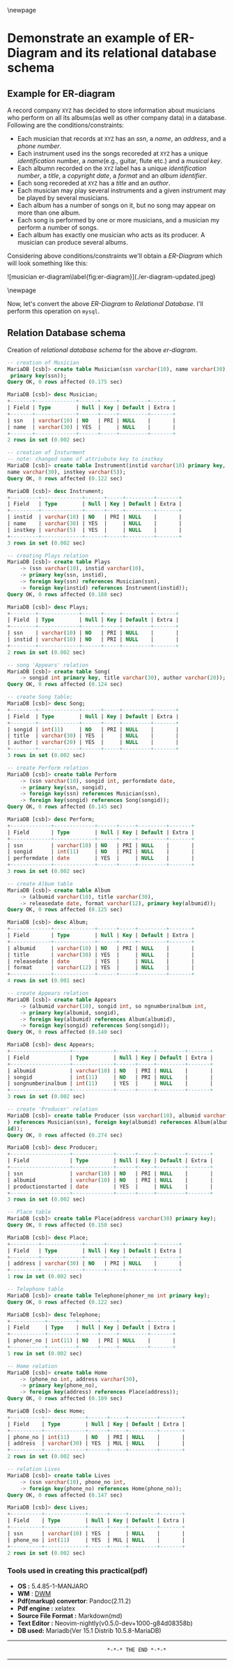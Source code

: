 \newpage

# Demonstrate an example of ER-Diagram and its relational database schema


<!--[The voyage to the moon](#fig:lalune).-->


## Example for ER-diagram

A record company `XYZ` has decided to store information about musicians who perform on all its albums(as well as other company data) in a database. Following are the conditions/constraints:

* Each musician that records at `XYZ` has an _ssn_, a _name_, an _address_, and a _phone number_.
* Each instrument used ins the songs recoreded at `XYZ` has a unique _identification_ number, a _name_(e.g., guitar, flute etc.) and a _musical key_.
* Each albumn recorded on the `XYZ` label has a unique _identification number_, a _title_, a _copyright date_, a _format_ and an _album identifier_.
* Each song recoreded at `XYZ` has a _title_ and an _author_.
* Each musician may play several instruments and a given instrument may be played by several musicians.
* Each album has a number of songs on it, but no song may appear on more than one album.
* Each song is performed by one or more musicians, and a musician my perform a number of songs.
* Each album has exactly one musician who acts as its producer. A musician can produce several albums.


Considering above conditions/constraints we'll obtain a _ER-Diagram_ which will look something like this:

<div id="fig:er-diagram">
![musician er-diagram\label{fig:er-diagram}](./er-diagram-updated.jpeg)

</div>

\newpage

Now, let's convert the above _ER-Diagram_ to _Relational Database_. I'll perform this operation on `mysql`.

## Relation Database schema

Creation of _relational database schema_ for the above _er-diagram_.

```sql
-- creation of Musician
MariaDB [csb]> create table Musician(ssn varchar(10), name varchar(30),
 primary key(ssn));
Query OK, 0 rows affected (0.175 sec)

MariaDB [csb]> desc Musician;
+-------+-------------+------+-----+---------+-------+
| Field | Type        | Null | Key | Default | Extra |
+-------+-------------+------+-----+---------+-------+
| ssn   | varchar(10) | NO   | PRI | NULL    |       |
| name  | varchar(30) | YES  |     | NULL    |       |
+-------+-------------+------+-----+---------+-------+
2 rows in set (0.002 sec)

-- creation of Insturment
-- note: changed name of attriubute key to instkey
MariaDB [csb]> create table Instrument(instid varchar(10) primary key,
name varchar(30), instkey varchar(5));
Query OK, 0 rows affected (0.122 sec)

MariaDB [csb]> desc Instrument;
+---------+-------------+------+-----+---------+-------+
| Field   | Type        | Null | Key | Default | Extra |
+---------+-------------+------+-----+---------+-------+
| instid  | varchar(10) | NO   | PRI | NULL    |       |
| name    | varchar(30) | YES  |     | NULL    |       |
| instkey | varchar(5)  | YES  |     | NULL    |       |
+---------+-------------+------+-----+---------+-------+
3 rows in set (0.002 sec)

-- creating Plays relation
MariaDB [csb]> create table Plays
	-> (ssn varchar(10), instid varchar(10),
	-> primary key(ssn, instid),
	-> foreign key(ssn) references Musician(ssn),
	-> foreign key(instid) references Instrument(instid));
Query OK, 0 rows affected (0.180 sec)

MariaDB [csb]> desc Plays;
+--------+-------------+------+-----+---------+-------+
| Field  | Type        | Null | Key | Default | Extra |
+--------+-------------+------+-----+---------+-------+
| ssn    | varchar(10) | NO   | PRI | NULL    |       |
| instid | varchar(10) | NO   | PRI | NULL    |       |
+--------+-------------+------+-----+---------+-------+
2 rows in set (0.002 sec)

-- song 'Appears' relation
MariaDB [csb]> create table Song(
	-> songid int primary key, title varchar(30), author varchar(20));
Query OK, 0 rows affected (0.124 sec)

-- create Song table;
MariaDB [csb]> desc Song;
+--------+-------------+------+-----+---------+-------+
| Field  | Type        | Null | Key | Default | Extra |
+--------+-------------+------+-----+---------+-------+
| songid | int(11)     | NO   | PRI | NULL    |       |
| title  | varchar(30) | YES  |     | NULL    |       |
| author | varchar(20) | YES  |     | NULL    |       |
+--------+-------------+------+-----+---------+-------+
3 rows in set (0.002 sec)

-- create Perform relation
MariaDB [csb]> create table Perform
	-> (ssn varchar(10), songid int, performdate date,
	-> primary key(ssn, songid),
	-> foreign key(ssn) references Musician(ssn),
	-> foreign key(songid) references Song(songid));
Query OK, 0 rows affected (0.145 sec)

MariaDB [csb]> desc Perform;
+-------------+-------------+------+-----+---------+-------+
| Field       | Type        | Null | Key | Default | Extra |
+-------------+-------------+------+-----+---------+-------+
| ssn         | varchar(10) | NO   | PRI | NULL    |       |
| songid      | int(11)     | NO   | PRI | NULL    |       |
| performdate | date        | YES  |     | NULL    |       |
+-------------+-------------+------+-----+---------+-------+
3 rows in set (0.002 sec)

-- create Album table
MariaDB [csb]> create table Album
	-> (albumid varchar(10), title varchar(30),
	-> releasedate date, format varchar(12), primary key(albumid));
Query OK, 0 rows affected (0.125 sec)

MariaDB [csb]> desc Album;
+-------------+-------------+------+-----+---------+-------+
| Field       | Type        | Null | Key | Default | Extra |
+-------------+-------------+------+-----+---------+-------+
| albumid     | varchar(10) | NO   | PRI | NULL    |       |
| title       | varchar(30) | YES  |     | NULL    |       |
| releasedate | date        | YES  |     | NULL    |       |
| format      | varchar(12) | YES  |     | NULL    |       |
+-------------+-------------+------+-----+---------+-------+
4 rows in set (0.001 sec)

-- create Appears relation
MariaDB [csb]> create table Appears
	-> (albumid varchar(10), songid int, so ngnumberinalbum int,
	-> primary key(albumid, songid),
	-> foreign key(albumid) references Album(albumid),
	-> foreign key(songid) references Song(songid));
Query OK, 0 rows affected (0.140 sec)

MariaDB [csb]> desc Appears;
+-------------------+-------------+------+-----+---------+-------+
| Field             | Type        | Null | Key | Default | Extra |
+-------------------+-------------+------+-----+---------+-------+
| albumid           | varchar(10) | NO   | PRI | NULL    |       |
| songid            | int(11)     | NO   | PRI | NULL    |       |
| songnumberinalbum | int(11)     | YES  |     | NULL    |       |
+-------------------+-------------+------+-----+---------+-------+
3 rows in set (0.002 sec)

-- create 'Producer' relation
MariaDB [csb]> create table Producer (ssn varchar(10), albumid varchar(10), productionstarted date, primary key(ssn, albumid), foreign key(ssn
) references Musician(ssn), foreign key(albumid) references Album(album
id));
Query OK, 0 rows affected (0.274 sec)

MariaDB [csb]> desc Producer;
+-------------------+-------------+------+-----+---------+-------+
| Field             | Type        | Null | Key | Default | Extra |
+-------------------+-------------+------+-----+---------+-------+
| ssn               | varchar(10) | NO   | PRI | NULL    |       |
| albumid           | varchar(10) | NO   | PRI | NULL    |       |
| productionstarted | date        | YES  |     | NULL    |       |
+-------------------+-------------+------+-----+---------+-------+
3 rows in set (0.002 sec)

-- Place table
MariaDB [csb]> create table Place(address varchar(30) primary key);
Query OK, 0 rows affected (0.150 sec)

MariaDB [csb]> desc Place;
+---------+-------------+------+-----+---------+-------+
| Field   | Type        | Null | Key | Default | Extra |
+---------+-------------+------+-----+---------+-------+
| address | varchar(30) | NO   | PRI | NULL    |       |
+---------+-------------+------+-----+---------+-------+
1 row in set (0.002 sec)

-- Telephone table
MariaDB [csb]> create table Telephone(phoner_no int primary key);
Query OK, 0 rows affected (0.122 sec)

MariaDB [csb]> desc Telephone;
+-----------+---------+------+-----+---------+-------+
| Field     | Type    | Null | Key | Default | Extra |
+-----------+---------+------+-----+---------+-------+
| phoner_no | int(11) | NO   | PRI | NULL    |       |
+-----------+---------+------+-----+---------+-------+
1 row in set (0.002 sec)

-- Home relation
MariaDB [csb]> create table Home
    -> (phone_no int, address varchar(30),
    -> primary key(phone_no),
    -> foreign key(address) references Place(address));
Query OK, 0 rows affected (0.189 sec)

MariaDB [csb]> desc Home;
+----------+-------------+------+-----+---------+-------+
| Field    | Type        | Null | Key | Default | Extra |
+----------+-------------+------+-----+---------+-------+
| phone_no | int(11)     | NO   | PRI | NULL    |       |
| address  | varchar(30) | YES  | MUL | NULL    |       |
+----------+-------------+------+-----+---------+-------+
2 rows in set (0.002 sec)

-- relation Lives
MariaDB [csb]> create table Lives
	-> (ssn varchar(10), phone_no int,
	-> foreign key(phone_no) references Home(phone_no));
Query OK, 0 rows affected (0.147 sec)

MariaDB [csb]> desc Lives;
+----------+-------------+------+-----+---------+-------+
| Field    | Type        | Null | Key | Default | Extra |
+----------+-------------+------+-----+---------+-------+
| ssn      | varchar(10) | YES  |     | NULL    |       |
| phone_no | int(11)     | YES  | MUL | NULL    |       |
+----------+-------------+------+-----+---------+-------+
2 rows in set (0.002 sec)
```

### Tools used in creating this practical(pdf)

* **OS                     :** 5.4.85-1-MANJARO
* **WM**                   : [DWM](https://dwm.suckless.org)
* **Pdf(markup) convertor**: Pandoc(2.11.2)
* **Pdf engine             :** xelatex
* **Source File Format     :** Markdown(md)
* **Text Editor            :** Neovim-nightly(v0.5.0-dev+1000-g84d08358b)
* **DB used:** Mariadb(Ver 15.1 Distrib 10.5.8-MariaDB)

---
									*-*-* THE END *-*-*
---
